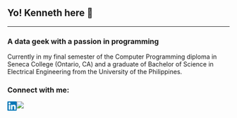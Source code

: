 ## Yo! Kenneth here 👋

---

### A data geek with a passion in programming

Currently in my final semester of the Computer Programming diploma in Seneca College (Ontario, CA) and a graduate of Bachelor of Science in Electrical Engineering from the University of the Philippines.

### Connect with me:

<a href="https://www.linkedin.com/in/kenneth-reforma/"><img align="left" src="https://raw.githubusercontent.com/kpreforma/kpreforma/main/images/linkedin.svg" alt="icon | LinkedIn" width="21px"/></a>

![](https://komarev.com/ghpvc/?username=kpreforma)

<!--
**kpreforma/kpreforma** is a ✨ _special_ ✨ repository because its `README.md` (this file) appears on your GitHub profile.

Here are some ideas to get you started:

- 🔭 I’m currently working on ...
- 🌱 I’m currently learning ...
- 👯 I’m looking to collaborate on ...
- 🤔 I’m looking for help with ...
- 💬 Ask me about ...
- 📫 How to reach me: ...
- 😄 Pronouns: ...
- ⚡ Fun fact: ...
-->
